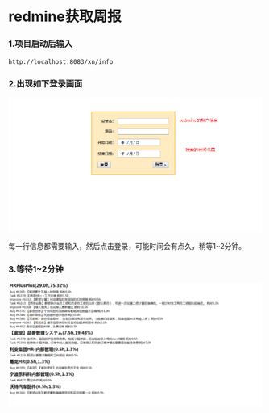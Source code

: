 # redmine获取周报
### 1.项目启动后输入

```
http://localhost:8083/xn/info
```

### 2.出现如下登录画面

![1590232450614](assets\1590232450614.png)

每一行信息都需要输入，然后点击登录，可能时间会有点久，稍等1~2分钟。

### 3.等待1~2分钟

![1590232569886](assets\1590232569886.png)